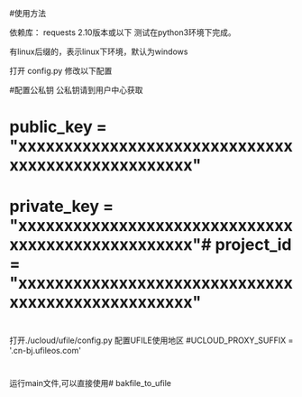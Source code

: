 #使用方法

依赖库：
requests  2.10版本或以下
测试在python3环境下完成。

有linux后缀的，表示linux下环境，默认为windows

打开 config.py 修改以下配置


#配置公私钥 公私钥请到用户中心获取
#   public_key  = "xxxxxxxxxxxxxxxxxxxxxxxxxxxxxxxxxxxxxxxxxxxxxxxxxx"
#   private_key = "xxxxxxxxxxxxxxxxxxxxxxxxxxxxxxxxxxxxxxxxxxxxxxxxxx"#   project_id = "xxxxxxxxxxxxxxxxxxxxxxxxxxxxxxxxxxxxxxxxxxxxxxxxxx" 
#
#


打开./ucloud/ufile/config.py 配置UFILE使用地区
#UCLOUD_PROXY_SUFFIX = '.cn-bj.ufileos.com'
#

运行main文件,可以直接使用# bakfile_to_ufile
